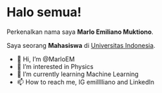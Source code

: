# Halo semua! 

Perkenalkan nama saya **Marlo Emiliano Muktiono**.

Saya seorang **Mahasiswa** di [Universitas Indonesia](https://www.ui.ac.id/).

- 👋 Hi, I’m @MarloEM
- 👀 I’m interested in Physics
- 🌱 I’m currently learning Machine Learning
- 📫 How to reach me, IG emilllliano and LinkedIn 

<!---
MarloEM/MarloEM is a ✨ special ✨ repository because its `README.md` (this file) appears on your GitHub profile.
You can click the Preview link to take a look at your changes.
--->
